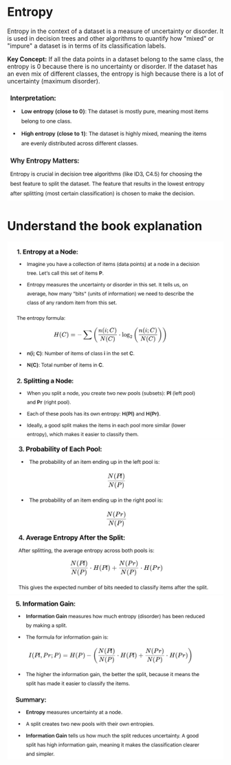 # Entropy

Entropy in the context of a dataset is a measure of uncertainty or disorder. It is used in decision trees and other algorithms to quantify how "mixed" or "impure" a dataset is in terms of its classification labels.

**Key Concept:**
If all the data points in a dataset belong to the same class, the entropy is 0 because there is no uncertainty or disorder.
If the dataset has an even mix of different classes, the entropy is high because there is a lot of uncertainty (maximum disorder).

![alt text](image-27.png)

# Understand the book explanation
![alt text](image-28.png)
![alt text](image-29.png)
![alt text](image-30.png)